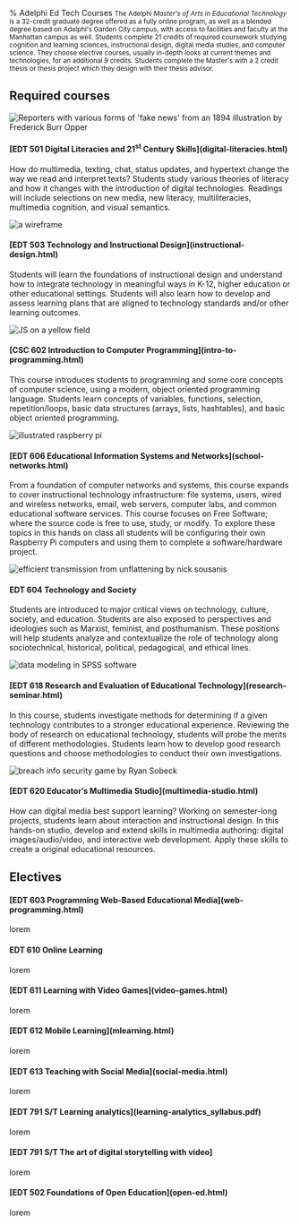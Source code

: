 % Adelphi Ed Tech Courses
<small class="d-block" style="max-width: 600px;">
The Adelphi _Master's of Arts in Educational Technology_ is a 32-credit
graduate degree offered as a fully online program, as well as a blended
degree based on Adelphi's Garden City campus, with access to facilities
and faculty at the Manhattan campus as well. Students complete 21 credits of required coursework studying cognition and learning sciences, instructional design, digital media studies, and computer science. They choose elective courses, usually in-depth looks at current themes and
technologies, for an additional 9 credits. Students complete the Master's with
a 2 credit thesis or thesis project which they design with their thesis advisor.
</small>

Required courses
----------------
<div class="row">

<div class="card col-md-3 m-1 p-0">
<img src="img/fake-news.jpg" class="card-img-top" alt="Reporters with various forms of 'fake news' from an 1894 illustration by Frederick Burr Opper">
<div class="card-body">
<h4 class="card-title">[EDT 501 Digital Literacies and 21<sup>st</sup> Century Skills](digital-literacies.html)</h4>
<p class="card-text">How do multimedia, texting, chat, status updates, and hypertext change the way we read and interpret texts? Students study various theories of literacy and how it changes with the introduction of digital technologies. Readings will include selections on new media, new literacy, multiliteracies, multimedia cognition, and visual semantics.</p>
</div>
</div>
<div class="card col-md-3 m-1 p-0">
<img src="img/wireframe.png" class="card-img-top" alt="a wireframe">
<div class="card-body">
<h4 class="card-title">[EDT 503 Technology and Instructional Design](instructional-design.html)</h4>
<p class="card-text">Students will learn the foundations of instructional design and understand how to integrate technology in meaningful ways in K-12, higher education or other educational settings. Students will also learn how to develop and assess learning plans that are aligned to technology standards and/or other learning outcomes.</p>
</div>
</div>
<div class="card col-md-3 m-1 p-0">
<img src="img/js.png" class="card-img-top" alt="JS on a yellow field">
<div class="card-body">
<h4 class="card-title">[CSC 602 Introduction to Computer Programming](intro-to-programming.html)</h4>
<p class="card-text">This course introduces students to programming and
some core concepts of computer science, using a modern, object oriented
programming language. Students learn concepts of
variables, functions, selection, repetition/loops, basic data structures
(arrays, lists, hashtables), and basic object oriented programming.</p>
</div>
</div>
<div class="card col-md-3 m-1 p-0">
<img src="img/rpi.png" class="card-img-top" alt="illustrated raspberry pi">
<div class="card-body">
<h4 class="card-title">[EDT 606 Educational Information Systems and Networks](school-networks.html)</h5>
<p class="card-text">From a foundation of computer networks and systems, this course
expands to cover instructional technology infrastructure: file systems, users,
wired and wireless networks, email, web servers, computer labs, and common educational
software services. This course focuses on Free Software; where the source code
is free to use, study, or modify. To explore these topics in this hands on class
all students will be configuring their own Raspberry Pi computers and using them
to complete a software/hardware project.</p>
</div>
</div>
<div class="card col-md-3 m-1 p-0">
<img src="img/unflattening.png" class="card-img-top" alt="efficient transmission from unflattening by nick sousanis">
<div class="card-body">
<h4 class="card-title">EDT 604 Technology and Society</h4>
<p class="card-text">Students are introduced to major critical views on technology, culture, society, and education.  Students are also exposed to perspectives and ideologies such as Marxist, feminist, and posthumanism.  These positions will help students analyze and contextualize the role of technology along sociotechnical, historical, political, pedagogical, and ethical lines.</p>
</div>
</div>
<div class="card col-md-3 m-1 p-0">
<img src="img/research.png" class="card-img-top" alt="data modeling in SPSS software">
<div class="card-body">
<h4 class="card-title">[EDT 618 Research and Evaluation of Educational Technology](research-seminar.html)</h4>
<p class="card-text">In this course, students investigate methods for determining if a given technology contributes to a stronger educational experience. Reviewing the body of research on educational technology, students will probe the merits of different methodologies. Students learn how to develop good research questions and choose methodologies to conduct their own investigations.</p>
</div>
</div>
<div class="card col-md-3 m-1 p-0">
<img src="img/breach.png" class="card-img-top" alt="breach info security game by Ryan Sobeck">
<div class="card-body">
<h4 class="card-title">[EDT 620 Educator’s Multimedia Studio](multimedia-studio.html)</h4>
<p class="card-text">How can digital media best support learning?
Working on semester-long projects, students learn about interaction
and instructional design. In this hands-on studio, develop and
extend skills in multimedia authoring: digital images/audio/video,
and interactive web development. Apply these skills to create a
original educational resources.</p>
</div>
</div>

</div>

Electives
---------
<div class="row">

<div class="card col-md-3 m-1 p-0">
<div class="card-body">
<h4 class="card-title">[EDT 603 Programming Web-Based Educational Media](web-programming.html)</h4>
<p class="card-text">lorem</p>
</div>
</div>

<div class="card col-md-3 m-1 p-0">
<div class="card-body">
<h4 class="card-title">EDT 610 Online Learning</h4>
<p class="card-text">lorem</p>
</div>
</div>

<div class="card col-md-3 m-1 p-0">
<div class="card-body">
<h4 class="card-title">[EDT 611 Learning with Video Games](video-games.html)</h4>
<p class="card-text">lorem</p>
</div>
</div>

<div class="card col-md-3 m-1 p-0">
<div class="card-body">
<h4 class="card-title">[EDT 612 Mobile Learning](mlearning.html)</h4>
<p class="card-text">lorem</p>
</div>
</div>

<div class="card col-md-3 m-1 p-0">
<div class="card-body">
<h4 class="card-title">[EDT 613 Teaching with Social Media](social-media.html)</h4>
<p class="card-text">lorem</p>
</div>
</div>
<div class="card col-md-3 m-1 p-0">
<div class="card-body">
<h4 class="card-title">[EDT 791 S/T Learning analytics](learning-analytics_syllabus.pdf)</h4>
<p class="card-text">lorem</p>
</div>
</div>
<div class="card col-md-3 m-1 p-0">
<div class="card-body">
<h4 class="card-title">[EDT 791 S/T The art of digital storytelling with video]</h4>
<p class="card-text">lorem</p>
</div>
</div>
<div class="card col-md-3 m-1 p-0">
<div class="card-body">
<h4 class="card-title">[EDT 502 Foundations of Open Education](open-ed.html)</h4>
<p class="card-text">lorem</p>
</div>
</div>

</div>
